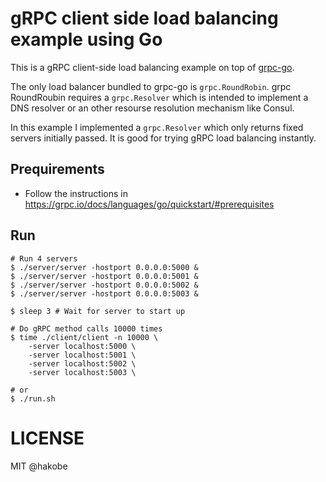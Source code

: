 # gRPC client side load balancing example using Go

This is a gRPC client-side load balancing example on top of [grpc-go](https://github.com/grpc/grpc-go).

The only load balancer bundled to grpc-go is `grpc.RoundRobin`. grpc RoundRoubin requires a `grpc.Resolver` which is intended to implement a DNS resolver or an other resourse resolution mechanism like Consul.

In this example I implemented a `grpc.Resolver` which only returns fixed servers initially passed. It is good for trying gRPC load balancing instantly.

## Prequirements

- Follow the instructions in https://grpc.io/docs/languages/go/quickstart/#prerequisites

## Run

```console
# Run 4 servers
$ ./server/server -hostport 0.0.0.0:5000 &
$ ./server/server -hostport 0.0.0.0:5001 &
$ ./server/server -hostport 0.0.0.0:5002 &
$ ./server/server -hostport 0.0.0.0:5003 &

$ sleep 3 # Wait for server to start up

# Do gRPC method calls 10000 times
$ time ./client/client -n 10000 \
    -server localhost:5000 \
    -server localhost:5001 \
    -server localhost:5002 \
    -server localhost:5003 \
 
# or 
$ ./run.sh
```

# LICENSE
MIT @hakobe
